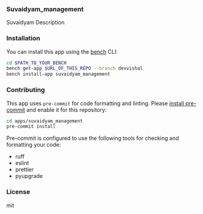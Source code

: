 ### Suvaidyam_management

Suvaidyam Description

### Installation

You can install this app using the [bench](https://github.com/frappe/bench) CLI:

```bash
cd $PATH_TO_YOUR_BENCH
bench get-app $URL_OF_THIS_REPO --branch devvishal
bench install-app suvaidyam_management
```

### Contributing

This app uses `pre-commit` for code formatting and linting. Please [install pre-commit](https://pre-commit.com/#installation) and enable it for this repository:

```bash
cd apps/suvaidyam_management
pre-commit install
```

Pre-commit is configured to use the following tools for checking and formatting your code:

- ruff
- eslint
- prettier
- pyupgrade

### License

mit
